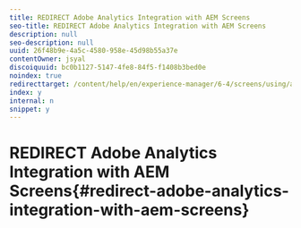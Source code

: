 ```yaml
---
title: REDIRECT Adobe Analytics Integration with AEM Screens
seo-title: REDIRECT Adobe Analytics Integration with AEM Screens
description: null
seo-description: null
uuid: 26f48b9e-4a5c-4580-958e-45d98b55a37e
contentOwner: jsyal
discoiquuid: bc0b1127-5147-4fe8-84f5-f1408b3bed0e
noindex: true
redirecttarget: /content/help/en/experience-manager/6-4/screens/using/adobe-analytics-integration-aem-screens
index: y
internal: n
snippet: y
---
```


# REDIRECT Adobe Analytics Integration with AEM Screens{#redirect-adobe-analytics-integration-with-aem-screens}

